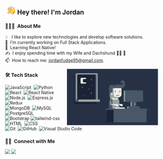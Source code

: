 <img alt="Night Coding" src="./assets/Hand%20Wave.gif" width='40' align="left"/><h2>Hey there! I'm Jordan</h2>

### 👨🏻‍💻 &nbsp;About Me

💡  &nbsp; I like to explore new technologies and develop software solutions.\
🔭 &nbsp;I’m currently working on Full Stack Applications.\
🌱 &nbsp;Learning React Native!\
✍️ &nbsp;I enjoy spending time with my Wife and Dachshund :superhero_woman: 🐶\
📫 &nbsp;How to reach me: jordanfudge95@gmail.com.

<img alt="Night Coding" src="https://raw.githubusercontent.com/Jfudge95/Jfudge95/main/assets/Night-Coding.gif" align="right"/>

### 🛠 Tech Stack

![JavaScript](https://img.shields.io/badge/-JavaScript-05122A?style=flat&logo=javascript)&nbsp;
![Python](https://img.shields.io/badge/-Python-05122A?style=flat&logo=python)&nbsp;
![React](https://img.shields.io/badge/-React-05122A?style=flat&logo=react)&nbsp;
![React Native](https://img.shields.io/badge/React_Native-20232A?style=flat&logo=react)\
![Node.js](https://img.shields.io/badge/-Node.js-05122A?style=flat&logo=node.js)&nbsp;
![Express.js](https://img.shields.io/badge/Express.js-404D59?style=flat&logo=express.js)&nbsp;
![Redux](https://img.shields.io/badge/Redux-593D88?style=flat&logo=Redux)\
![MongoDB](https://img.shields.io/badge/MongoDB-4EA94B?style=flat&logo=MongoDB)&nbsp;
![MySQL](https://img.shields.io/badge/MySQL-00000F?style=flat&logo=MySQL)&nbsp;
![PostgreSQL](  https://img.shields.io/badge/PostgreSQL-316192?style=flat&logo)\
![Bootstrap](https://img.shields.io/badge/-Bootstrap-05122A?style=flat&logo=bootstrap&logoColor=563D7C)
![tailwind-css](https://img.shields.io/badge/Tailwind_CSS-38B2AC?style=flat&logo=tailwind-css)&nbsp;
![HTML](https://img.shields.io/badge/-HTML-05122A?style=flat&logo=HTML5)&nbsp;
![CSS](https://img.shields.io/badge/-CSS-05122A?style=flat&logo=CSS3&logoColor=1572B6)\
![Git](https://img.shields.io/badge/-Git-05122A?style=flat&logo=git)&nbsp;
![GitHub](https://img.shields.io/badge/-GitHub-05122A?style=flat&logo=github)&nbsp;
![Visual Studio Code](https://img.shields.io/badge/-Visual%20Studio%20Code-05122A?style=flat&logo=visual-studio-code&logoColor=007ACC)&nbsp;




### 🤝🏻 &nbsp;Connect with Me

<a href="https://www.linkedin.com/in/jordanfudge/"><img src="https://img.shields.io/badge/-Jordan%20Fudge-0077B5?style=flat&logo=Linkedin&logoColor=white"/></a>
<a href="mailto:jordanfudge95@gmail.com"><img src="https://img.shields.io/badge/-jordanfudge95@gmail.com-D14836?style=flat&logo=Gmail&logoColor=white"/></a>

